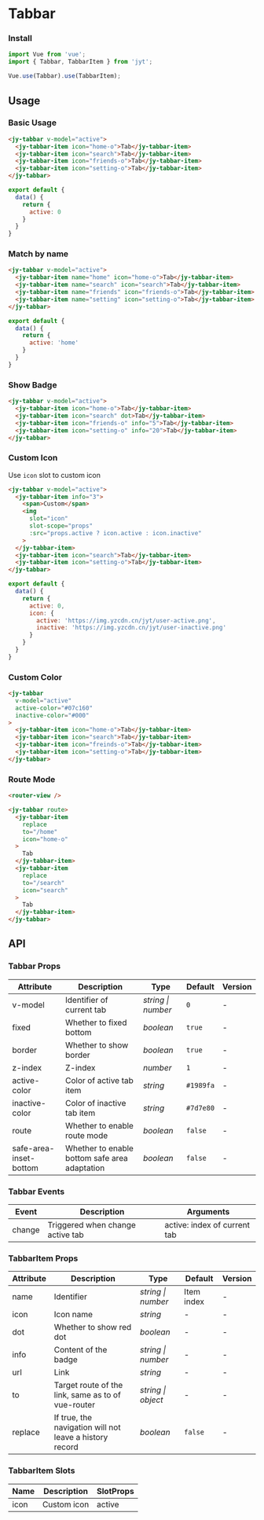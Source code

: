 # Tabbar

### Install

``` javascript
import Vue from 'vue';
import { Tabbar, TabbarItem } from 'jyt';

Vue.use(Tabbar).use(TabbarItem);
```

## Usage

### Basic Usage

```html
<jy-tabbar v-model="active">
  <jy-tabbar-item icon="home-o">Tab</jy-tabbar-item>
  <jy-tabbar-item icon="search">Tab</jy-tabbar-item>
  <jy-tabbar-item icon="friends-o">Tab</jy-tabbar-item>
  <jy-tabbar-item icon="setting-o">Tab</jy-tabbar-item>
</jy-tabbar>
```

```javascript
export default {
  data() {
    return {
      active: 0
    }
  }
}
```

### Match by name

```html
<jy-tabbar v-model="active">
  <jy-tabbar-item name="home" icon="home-o">Tab</jy-tabbar-item>
  <jy-tabbar-item name="search" icon="search">Tab</jy-tabbar-item>
  <jy-tabbar-item name="friends" icon="friends-o">Tab</jy-tabbar-item>
  <jy-tabbar-item name="setting" icon="setting-o">Tab</jy-tabbar-item>
</jy-tabbar>
```

```javascript
export default {
  data() {
    return {
      active: 'home'
    }
  }
}
```

### Show Badge

```html
<jy-tabbar v-model="active">
  <jy-tabbar-item icon="home-o">Tab</jy-tabbar-item>
  <jy-tabbar-item icon="search" dot>Tab</jy-tabbar-item>
  <jy-tabbar-item icon="friends-o" info="5">Tab</jy-tabbar-item>
  <jy-tabbar-item icon="setting-o" info="20">Tab</jy-tabbar-item>
</jy-tabbar>
```

### Custom Icon

Use `icon` slot to custom icon

```html
<jy-tabbar v-model="active">
  <jy-tabbar-item info="3">
    <span>Custom</span>
    <img
      slot="icon"
      slot-scope="props"
      :src="props.active ? icon.active : icon.inactive"
    >
  </jy-tabbar-item>
  <jy-tabbar-item icon="search">Tab</jy-tabbar-item>
  <jy-tabbar-item icon="setting-o">Tab</jy-tabbar-item>
</jy-tabbar>
```

```javascript
export default {
  data() {
    return {
      active: 0,
      icon: {
        active: 'https://img.yzcdn.cn/jyt/user-active.png',
        inactive: 'https://img.yzcdn.cn/jyt/user-inactive.png'
      }
    }
  }
}
```

### Custom Color

```html
<jy-tabbar
  v-model="active"
  active-color="#07c160"
  inactive-color="#000"
>
  <jy-tabbar-item icon="home-o">Tab</jy-tabbar-item>
  <jy-tabbar-item icon="search">Tab</jy-tabbar-item>
  <jy-tabbar-item icon="freinds-o">Tab</jy-tabbar-item>
  <jy-tabbar-item icon="setting-o">Tab</jy-tabbar-item>
</jy-tabbar>
```

### Route Mode

```html
<router-view />

<jy-tabbar route>
  <jy-tabbar-item
    replace
    to="/home"
    icon="home-o"
  >
    Tab
  </jy-tabbar-item>
  <jy-tabbar-item
    replace
    to="/search"
    icon="search"
  >
    Tab
  </jy-tabbar-item>
</jy-tabbar>
```

## API

### Tabbar Props

| Attribute | Description | Type | Default | Version |
|------|------|------|------|------|
| v-model | Identifier of current tab | *string \| number* | `0` | - |
| fixed | Whether to fixed bottom | *boolean* | `true` | - |
| border | Whether to show border | *boolean* | `true` | - |
| z-index | Z-index | *number* | `1` | - |
| active-color | Color of active tab item | *string* | `#1989fa` | - |
| inactive-color | Color of inactive tab item | *string* | `#7d7e80` | - |
| route | Whether to enable route mode | *boolean* | `false` | - |
| safe-area-inset-bottom | Whether to enable bottom safe area adaptation | *boolean* | `false` | - |

### Tabbar Events

| Event | Description | Arguments |
|------|------|------|
| change | Triggered when change active tab | active: index of current tab |

### TabbarItem Props

| Attribute | Description | Type | Default | Version |
|------|------|------|------|------|
| name | Identifier | *string \| number* | Item index | - |
| icon | Icon name | *string* | - | - |
| dot | Whether to show red dot | *boolean* | - | - |
| info | Content of the badge | *string \| number* | - | - |
| url | Link | *string* | - | - |
| to | Target route of the link, same as to of vue-router | *string \| object* | - | - |
| replace | If true, the navigation will not leave a history record | *boolean* | `false` | - |

### TabbarItem Slots

| Name | Description | SlotProps |
|------|------|------|
| icon | Custom icon | active |
